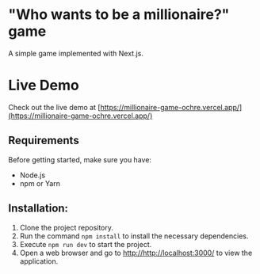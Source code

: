 # "Who wants to be a millionaire?" game

A simple game implemented with Next.js.

# Live Demo

Check out the live demo at
[https://millionaire-game-ochre.vercel.app/](https://millionaire-game-ochre.vercel.app/)

## Requirements

Before getting started, make sure you have:

- Node.js
- npm or Yarn

## Installation:

1. Clone the project repository.
2. Run the command `npm install` to install the necessary dependencies.
3. Execute `npm run dev` to start the project.
4. Open a web browser and go to
   [http://http://localhost:3000/](http://http://localhost:3000/)
   to view the application.
